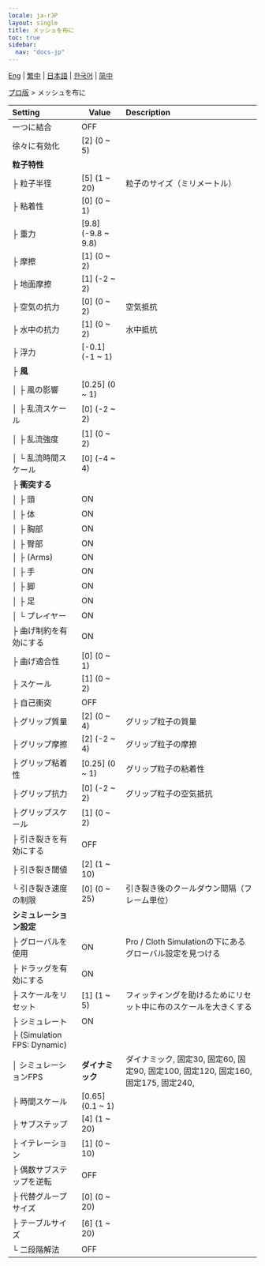 ```yaml
---
locale: ja-rJP
layout: single
title: メッシュを布に
toc: true
sidebar:
  nav: "docs-jp"
---
```

[Eng](/dancexr/menu/2025.4/actor/mesh_to_cloth) | [繁中](/tw/dancexr/menu/2025.4/actor/mesh_to_cloth) | [日本語](/jp/dancexr/menu/2025.4/actor/mesh_to_cloth) | [한국어](/kr/dancexr/menu/2025.4/actor/mesh_to_cloth) | [简中](/zh/dancexr/menu/2025.4/actor/mesh_to_cloth)

[プロ版](../menu#プロ版) > メッシュを布に



| Setting | Value | Description |
| :--- | --- | :--- |
| 一つに結合 | OFF | 
| 徐々に有効化 | [2] (0 ~ 5) | 
| **粒子特性** | | 
| ├ 粒子半径 | [5] (1 ~ 20) | 粒子のサイズ（ミリメートル）
| ├ 粘着性 | [0] (0 ~ 1) | 
| ├ 重力 | [9.8] (-9.8 ~ 9.8) | 
| ├ 摩擦 | [1] (0 ~ 2) | 
| ├ 地面摩擦 | [1] (-2 ~ 2) | 
| ├ 空気の抗力 | [0] (0 ~ 2) | 空気抵抗
| ├ 水中の抗力 | [1] (0 ~ 2) | 水中抵抗
| ├ 浮力 | [-0.1] (-1 ~ 1) | 
| ├ **風** | | 
| │ ├ 風の影響 | [0.25] (0 ~ 1) | 
| │ ├ 乱流スケール | [0] (-2 ~ 2) | 
| │ ├ 乱流強度 | [1] (0 ~ 2) | 
| │ └ 乱流時間スケール | [0] (-4 ~ 4) | 
| ├ **衝突する** | | 
| │ ├ 頭 | ON | 
| │ ├ 体 | ON | 
| │ ├ 胸部 | ON | 
| │ ├ 臀部 | ON | 
| │ ├ (Arms) | ON | 
| │ ├ 手 | ON | 
| │ ├ 脚 | ON | 
| │ ├ 足 | ON | 
| │ └ プレイヤー | ON | 
| ├ 曲げ制約を有効にする | ON | 
| ├ 曲げ適合性 | [0] (0 ~ 1) | 
| ├ スケール | [1] (0 ~ 2) | 
| ├ 自己衝突 | OFF | 
| ├ グリップ質量 | [2] (0 ~ 4) | グリップ粒子の質量
| ├ グリップ摩擦 | [2] (-2 ~ 4) | グリップ粒子の摩擦
| ├ グリップ粘着性 | [0.25] (0 ~ 1) | グリップ粒子の粘着性
| ├ グリップ抗力 | [0] (-2 ~ 2) | グリップ粒子の空気抵抗
| ├ グリップスケール | [1] (0 ~ 2) | 
| ├ 引き裂きを有効にする | OFF | 
| ├ 引き裂き閾値 | [2] (1 ~ 10) | 
| └ 引き裂き速度の制限 | [0] (0 ~ 25) | 引き裂き後のクールダウン間隔（フレーム単位）
| **シミュレーション設定** | | 
| ├ グローバルを使用 | ON | Pro / Cloth Simulationの下にあるグローバル設定を見つける
| ├ ドラッグを有効にする | ON | 
| ├ スケールをリセット | [1] (1 ~ 5) | フィッティングを助けるためにリセット中に布のスケールを大きくする
| ├ シミュレート | ON | 
| ├ (Simulation FPS: Dynamic) || 
| │ シミュレーションFPS | **ダイナミック** | ダイナミック, 固定30, 固定60, 固定90, 固定100, 固定120, 固定160, 固定175, 固定240,  |
| ├ 時間スケール | [0.65] (0.1 ~ 1) | 
| ├ サブステップ | [4] (1 ~ 20) | 
| ├ イテレーション | [1] (0 ~ 10) | 
| ├ 偶数サブステップを逆転 | OFF | 
| ├ 代替グループサイズ | [0] (0 ~ 20) | 
| ├ テーブルサイズ | [6] (1 ~ 20) | 
| └ 二段階解法 | OFF | 
